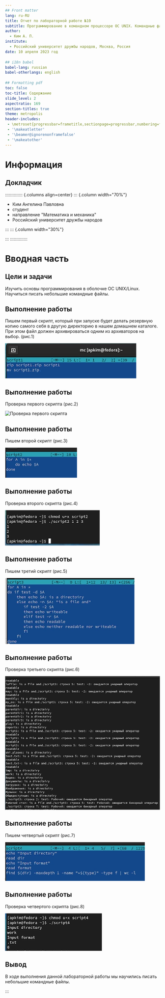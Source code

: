 ```yaml
---
## Front matter
lang: ru-RU
title: Отчет по лабораторной работе №10
subtitle: Программирование в командном процессоре OC UNIX. Командные файлы
author:
  - Ким А. П.
institute:
  - Российский университет дружбы народов, Москва, Россия
date: 10 апреля 2023 год

## i18n babel
babel-lang: russian
babel-otherlangs: english

## Formatting pdf
toc: false
toc-title: Содержание
slide_level: 2
aspectratio: 169
section-titles: true
theme: metropolis
header-includes:
 - \metroset{progressbar=frametitle,sectionpage=progressbar,numbering=fraction}
 - '\makeatletter'
 - '\beamer@ignorenonframefalse'
 - '\makeatother'
---
```


# Информация

## Докладчик

:::::::::::::: {.columns align=center}
::: {.column width="70%"}

  * Ким Ангелина Павловна
  * студент
  * направление "Математика и механика"
  * Российский университет дружбы народов


:::
::: {.column width="30%"}


:::
::::::::::::::

# Вводная часть

## Цели и задачи

Изучить основы программирования в оболочке OC UNIX/Linux. Научиться писать небольшие командные файлы.

## Выполнение работы 

Пишем первый скрипт, который при запуске будет делать резервную копию самого себя в другую директорию в нашем домашнем каталоге. При этом файл должен архивироваться одним из архиваторов на выбор. (рис.1)

![Первый скрипт](./image/1.png)

## Выполнение работы 

Проверка первого скрипта (рис.2)

![Проверка первого скрипта](./image/2.jpg)

## Выполнение работы 

Пишем второй скрипт (рис.3)

![Второй скрипт](./image/3.png)

## Выполнение работы 

Проверка второго скрипта (рис.4)

![Проверка второго скрипта](./image/4.png)

## Выполнение работы 

Пишем третий скрипт (рис.5)

![Третий скрипт](./image/5.png)

## Выполнение работы 

Проверка третьего скрипта (рис.6)

![Проверка третьего скрипта](./image/6.png)

## Выполнение работы 

Пишем четвертый скрипт (рис.7)

![Четвертый скрипт](./image/7.png)

## Выполнение работы 

Проверка четвертого скрипта (рис.8)

![Проверка четвертого скрипта](./image/8.png)


## Вывод

В ходе выполнения данной лабораторной работы мы научились писать небольшие командные файлы.


:::


